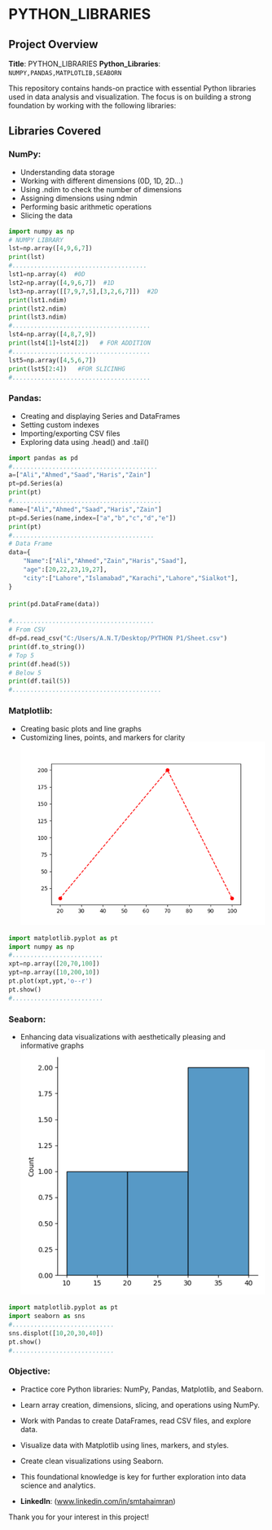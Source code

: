 # PYTHON_LIBRARIES

## Project Overview

**Title**: PYTHON_LIBRARIES
**Python_Libraries**: `NUMPY,PANDAS,MATPLOTLIB,SEABORN`

This repository contains hands-on practice with essential Python libraries used in data analysis and visualization. The focus is on building a strong foundation by working with the following libraries:

 ## Libraries Covered
 
### NumPy:

- Understanding data storage
- Working with different dimensions (0D, 1D, 2D...)
- Using .ndim to check the number of dimensions
- Assigning dimensions using ndmin
- Performing basic arithmetic operations
- Slicing the data
```python
import numpy as np
# NUMPY LIBRARY
lst=np.array([4,9,6,7])
print(lst)
#.....................................
lst1=np.array(4)  #0D
lst2=np.array([4,9,6,7])  #1D
lst3=np.array([[7,9,7,5],[3,2,6,7]])  #2D
print(lst1.ndim)
print(lst2.ndim)
print(lst3.ndim)
#......................................
lst4=np.array([4,8,7,9])
print(lst4[1]+lst4[2])   # FOR ADDITION
#......................................
lst5=np.array([4,5,6,7])
print(lst5[2:4])   #FOR SLICINHG
#......................................
```

### Pandas:

- Creating and displaying Series and DataFrames
- Setting custom indexes
- Importing/exporting CSV files
- Exploring data using .head() and .tail()
```python
import pandas as pd
#........................................
a=["Ali","Ahmed","Saad","Haris","Zain"]
pt=pd.Series(a)
print(pt)
#.........................................
name=["Ali","Ahmed","Saad","Haris","Zain"]
pt=pd.Series(name,index=["a","b","c","d","e"])
print(pt)
#.......................................
# Data Frame
data={
    "Name":["Ali","Ahmed","Zain","Haris","Saad"],
    "age":[20,22,23,19,27],
    "city":["Lahore","Islamabad","Karachi","Lahore","Sialkot"],
}

print(pd.DataFrame(data))

#.......................................
# From CSV
df=pd.read_csv("C:/Users/A.N.T/Desktop/PYTHON P1/Sheet.csv")
print(df.to_string())
# Top 5
print(df.head(5))
# Below 5
print(df.tail(5))
#.........................................
```

### Matplotlib:

- Creating basic plots and line graphs
- Customizing lines, points, and markers for clarity
  ![MATPLOTLIB](Figure_1.png)
```python
import matplotlib.pyplot as pt
import numpy as np
#.........................
xpt=np.array([20,70,100])
ypt=np.array([10,200,10])
pt.plot(xpt,ypt,'o--r')
pt.show()
#.........................
```

### Seaborn:

- Enhancing data visualizations with aesthetically pleasing and informative graphs
![SEABORN](Figure_2.png)
```python
import matplotlib.pyplot as pt
import seaborn as sns
#............................
sns.displot([10,20,30,40])
pt.show()
#............................
```

### Objective:

- Practice core Python libraries: NumPy, Pandas, Matplotlib, and Seaborn.
- Learn array creation, dimensions, slicing, and operations using NumPy.
- Work with Pandas to create DataFrames, read CSV files, and explore data.
- Visualize data with Matplotlib using lines, markers, and styles.
- Create clean visualizations using Seaborn.
- This foundational knowledge is key for further exploration into data science and analytics.


- **LinkedIn**: (www.linkedin.com/in/smtahaimran)

Thank you for your interest in this project!
